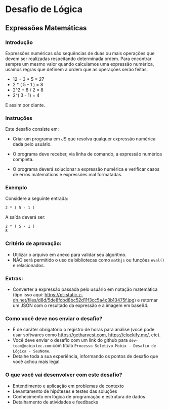 # Desafio de Lógica

## Expressões Matemáticas

### Introdução 

Expressões numéricas são sequências de duas ou mais operações que devem ser realizadas respeitando determinada ordem. Para encontrar sempre um mesmo valor quando calculamos uma expressão numérica, usamos regras que definem a ordem que as operações serão feitas.

- 12 + 3 * 5 = 27
- 2 * ( 5 - 1 ) = 8
- 2^2 + 8 / 2 = 8
- 2^( 3 - 1) = 4

E assim por diante.

### Instruções 

Este desafio consiste em:

- Criar um programa em JS que resolva qualquer expressão numérica dada pelo usuário.

- O programa deve receber, via linha de comando, a expressão numérica completa.

- O programa deverá solucionar a expressão numérica e verificar casos de erros matemáticos e expressões mal formatadas.

### Exemplo 

Considere a seguinte entrada:

```
2 * ( 5 - 1 )
```
A saída deverá ser:

```
2 * ( 5 - 1 )
8
```

### Critério de aprovação:
- Utilizar o arquivo em anexo para validar seu algoritmo.
- NÃO será permitido o uso de bibliotecas como `mathjs` ou funções `eval()` e relacionados.

### Extras:
- Converter a expressão passada pelo usuário em notação matemática (tipo isso aqui: https://pt-static.z-dn.net/files/d8d/5de8fcbd8bc52d11f3cc5a4c3b13475f.jpg) e retornar um JSON com o resultado da expressão e a imagem em base64.

### Como você deve nos enviar o desafio?
- É de caráter obrigatório o registro de horas para análise (você pode usar softwares como https://getharvest.com, https://clockify.me/, etc).
- Você deve enviar o desafio com um link do github para `dev-team@mobixtec.com` com título `Processo Seletivo Mobix - Desafio de Lógica - SeuNome`.
- Detalhe toda a sua experiência, informando os pontos de desafio que você achou mais legal.

### O que você vai desenvolver com este desafio?
- Entendimento e aplicação em problemas de contexto
- Levantamento de hipóteses e testes das soluções
- Conhecimento em lógica de programação e estrutura de dados
- Detalhamento de atividades e feedbacks
